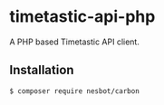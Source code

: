# timetastic-api-php

A PHP based Timetastic API client.

## Installation ##

```
$ composer require nesbot/carbon
```
